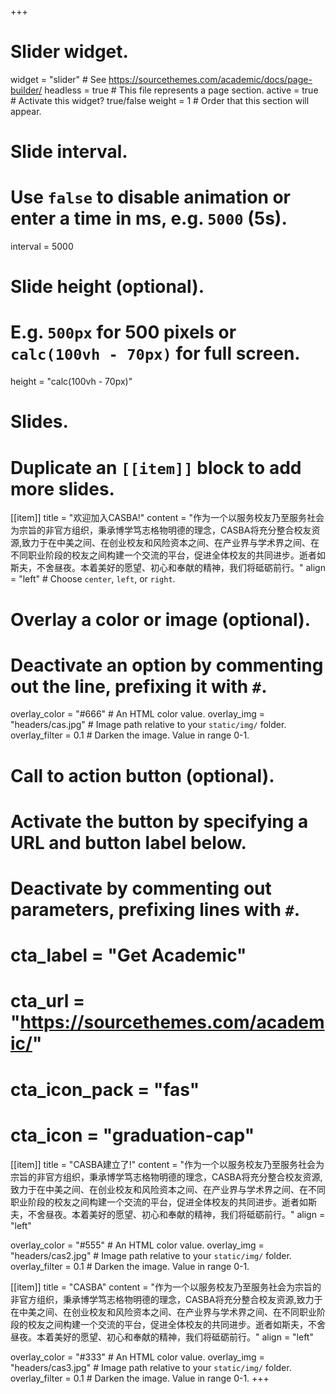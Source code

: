 +++
# Slider widget.
widget = "slider"  # See https://sourcethemes.com/academic/docs/page-builder/
headless = true  # This file represents a page section.
active = true  # Activate this widget? true/false
weight = 1  # Order that this section will appear.

# Slide interval.
# Use `false` to disable animation or enter a time in ms, e.g. `5000` (5s).
interval = 5000

# Slide height (optional).
# E.g. `500px` for 500 pixels or `calc(100vh - 70px)` for full screen.
height = "calc(100vh - 70px)"

# Slides.
# Duplicate an `[[item]]` block to add more slides.
[[item]]
  title = "欢迎加入CASBA!"
  content = "作为一个以服务校友乃至服务社会为宗旨的非官方组织，秉承博学笃志格物明德的理念，CASBA将充分整合校友资源,致力于在中美之间、在创业校友和风险资本之间、在产业界与学术界之间、在不同职业阶段的校友之间构建一个交流的平台，促进全体校友的共同进步。逝者如斯夫，不舍昼夜。本着美好的愿望、初心和奉献的精神，我们将砥砺前行。"
  align = "left"  # Choose `center`, `left`, or `right`.

  # Overlay a color or image (optional).
  #   Deactivate an option by commenting out the line, prefixing it with `#`.
  overlay_color = "#666"  # An HTML color value.
  overlay_img = "headers/cas.jpg"  # Image path relative to your `static/img/` folder.
  overlay_filter = 0.1  # Darken the image. Value in range 0-1.

  # Call to action button (optional).
  #   Activate the button by specifying a URL and button label below.
  #   Deactivate by commenting out parameters, prefixing lines with `#`.
  # cta_label = "Get Academic"
  # cta_url = "https://sourcethemes.com/academic/"
  # cta_icon_pack = "fas"
  # cta_icon = "graduation-cap"

[[item]]
  title = "CASBA建立了!"
  content = "作为一个以服务校友乃至服务社会为宗旨的非官方组织，秉承博学笃志格物明德的理念，CASBA将充分整合校友资源,致力于在中美之间、在创业校友和风险资本之间、在产业界与学术界之间、在不同职业阶段的校友之间构建一个交流的平台，促进全体校友的共同进步。逝者如斯夫，不舍昼夜。本着美好的愿望、初心和奉献的精神，我们将砥砺前行。"
  align = "left"

  overlay_color = "#555"  # An HTML color value.
  overlay_img = "headers/cas2.jpg"  # Image path relative to your `static/img/` folder.
  overlay_filter = 0.1  # Darken the image. Value in range 0-1.

[[item]]
  title = "CASBA"
  content = "作为一个以服务校友乃至服务社会为宗旨的非官方组织，秉承博学笃志格物明德的理念，CASBA将充分整合校友资源,致力于在中美之间、在创业校友和风险资本之间、在产业界与学术界之间、在不同职业阶段的校友之间构建一个交流的平台，促进全体校友的共同进步。逝者如斯夫，不舍昼夜。本着美好的愿望、初心和奉献的精神，我们将砥砺前行。"
  align = "left"

  overlay_color = "#333"  # An HTML color value.
  overlay_img = "headers/cas3.jpg"  # Image path relative to your `static/img/` folder.
  overlay_filter = 0.1  # Darken the image. Value in range 0-1.
+++
